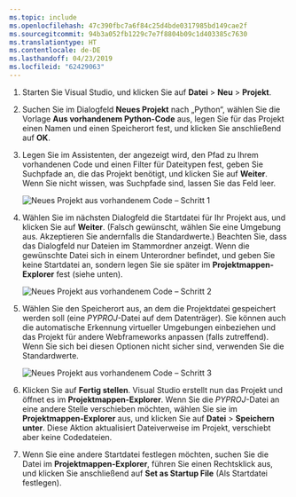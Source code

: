 ```yaml
---
ms.topic: include
ms.openlocfilehash: 47c390fbc7a6f84c25d4bde0317985bd149cae2f
ms.sourcegitcommit: 94b3a052fb1229c7e7f8804b09c1d403385c7630
ms.translationtype: HT
ms.contentlocale: de-DE
ms.lasthandoff: 04/23/2019
ms.locfileid: "62429063"
---
```

1. Starten Sie Visual Studio, und klicken Sie auf **Datei** > **Neu** > **Projekt**.

1. Suchen Sie im Dialogfeld **Neues Projekt** nach „Python“, wählen Sie die Vorlage **Aus vorhandenem Python-Code** aus, legen Sie für das Projekt einen Namen und einen Speicherort fest, und klicken Sie anschließend auf **OK**.

1. Legen Sie im Assistenten, der angezeigt wird, den Pfad zu Ihrem vorhandenen Code und einen Filter für Dateitypen fest, geben Sie Suchpfade an, die das Projekt benötigt, und klicken Sie auf **Weiter**. Wenn Sie nicht wissen, was Suchpfade sind, lassen Sie das Feld leer.

    ![Neues Projekt aus vorhandenem Code – Schritt 1](../media/projects-from-existing-1.png)

1. Wählen Sie im nächsten Dialogfeld die Startdatei für Ihr Projekt aus, und klicken Sie auf **Weiter**. (Falsch gewünscht, wählen Sie eine Umgebung aus. Akzeptieren Sie andernfalls die Standardwerte.) Beachten Sie, dass das Dialogfeld nur Dateien im Stammordner anzeigt. Wenn die gewünschte Datei sich in einem Unterordner befindet, und geben Sie keine Startdatei an, sondern legen Sie sie später im **Projektmappen-Explorer** fest (siehe unten).

    ![Neues Projekt aus vorhandenem Code – Schritt 2](../media/projects-from-existing-2.png)

1. Wählen Sie den Speicherort aus, an dem die Projektdatei gespeichert werden soll (eine *PYPROJ*-Datei auf dem Datenträger). Sie können auch die automatische Erkennung virtueller Umgebungen einbeziehen und das Projekt für andere Webframeworks anpassen (falls zutreffend). Wenn Sie sich bei diesen Optionen nicht sicher sind, verwenden Sie die Standardwerte.

    ![Neues Projekt aus vorhandenem Code – Schritt 3](../media/projects-from-existing-3.png)

1. Klicken Sie auf **Fertig stellen**. Visual Studio erstellt nun das Projekt und öffnet es im **Projektmappen-Explorer**. Wenn Sie die *PYPROJ*-Datei an eine andere Stelle verschieben möchten, wählen Sie sie im **Projektmappen-Explorer** aus, und klicken Sie auf **Datei** > **Speichern unter**. Diese Aktion aktualisiert Dateiverweise im Projekt, verschiebt aber keine Codedateien.

1. Wenn Sie eine andere Startdatei festlegen möchten, suchen Sie die Datei im **Projektmappen-Explorer**, führen Sie einen Rechtsklick aus, und klicken Sie anschließend auf **Set as Startup File** (Als Startdatei festlegen).